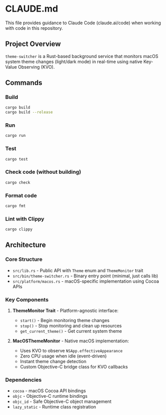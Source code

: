 # CLAUDE.md

This file provides guidance to Claude Code (claude.ai/code) when working with code in this repository.

## Project Overview

`theme-switcher` is a Rust-based background service that monitors macOS system theme changes (light/dark mode) in real-time using native Key-Value Observing (KVO).

## Commands

### Build
```bash
cargo build
cargo build --release
```

### Run
```bash
cargo run
```

### Test
```bash
cargo test
```

### Check code (without building)
```bash
cargo check
```

### Format code
```bash
cargo fmt
```

### Lint with Clippy
```bash
cargo clippy
```

## Architecture

### Core Structure
- `src/lib.rs` - Public API with `Theme` enum and `ThemeMonitor` trait
- `src/bin/theme-switcher.rs` - Binary entry point (minimal, just calls lib)
- `src/platform/macos.rs` - macOS-specific implementation using Cocoa APIs

### Key Components

1. **ThemeMonitor Trait** - Platform-agnostic interface:
   - `start()` - Begin monitoring theme changes
   - `stop()` - Stop monitoring and clean up resources
   - `get_current_theme()` - Get current system theme

2. **MacOSThemeMonitor** - Native macOS implementation:
   - Uses KVO to observe `NSApp.effectiveAppearance`
   - Zero CPU usage when idle (event-driven)
   - Instant theme change detection
   - Custom Objective-C bridge class for KVO callbacks

### Dependencies
- `cocoa` - macOS Cocoa API bindings
- `objc` - Objective-C runtime bindings
- `objc_id` - Safe Objective-C object management
- `lazy_static` - Runtime class registration